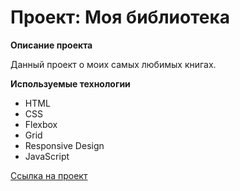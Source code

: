 # Проект: Моя библиотека

**Описание проекта**

Данный проект о моих самых любимых книгах.

**Используемые технологии**

- HTML
- CSS
- Flexbox
- Grid
- Responsive Design
- JavaScript

[Ссылка на проект]()
